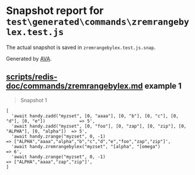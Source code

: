 # Snapshot report for `test\generated\commands\zremrangebylex.test.js`

The actual snapshot is saved in `zremrangebylex.test.js.snap`.

Generated by [AVA](https://ava.li).

## [scripts/redis-doc/commands/zremrangebylex.md](../../../../scripts/redis-doc/commands/zremrangebylex.md) example 1

> Snapshot 1

    [
      'await handy.zadd("myzset", [0, "aaaa"], [0, "b"], [0, "c"], [0, "d"], [0, "e"])             => 5',
      'await handy.zadd("myzset", [0, "foo"], [0, "zap"], [0, "zip"], [0, "ALPHA"], [0, "alpha"])  => 5',
      'await handy.zrange("myzset", 0, -1)                                                         => ["ALPHA","aaaa","alpha","b","c","d","e","foo","zap","zip"]',
      'await handy.zremrangebylex("myzset", "[alpha", "[omega")                                    => 6',
      'await handy.zrange("myzset", 0, -1)                                                         => ["ALPHA","aaaa","zap","zip"]',
    ]

